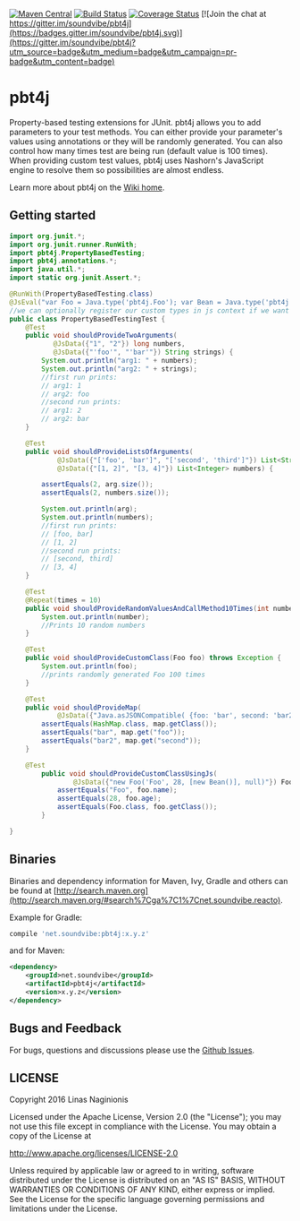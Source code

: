[![Maven Central](https://maven-badges.herokuapp.com/maven-central/net.soundvibe/pbt4j/badge.svg)](https://maven-badges.herokuapp.com/maven-central/net.soundvibe/pbt4j)
[![Build Status](https://travis-ci.org/soundvibe/pbt4j.png)](https://travis-ci.org/soundvibe/pbt4j)
[![Coverage Status](https://codecov.io/github/soundvibe/pbt4j/coverage.svg?branch=develop)](https://codecov.io/github/soundvibe/pbt4j?branch=develop)
[![Join the chat at https://gitter.im/soundvibe/pbt4j](https://badges.gitter.im/soundvibe/pbt4j.svg)](https://gitter.im/soundvibe/pbt4j?utm_source=badge&utm_medium=badge&utm_campaign=pr-badge&utm_content=badge)

# pbt4j

Property-based testing extensions for JUnit.
pbt4j allows you to add parameters to your test methods. You can either provide your parameter's values using annotations or
they will be randomly generated. You can also control how many times test are being run (default value is 100 times).
When providing custom test values, pbt4j uses Nashorn's JavaScript engine to resolve them so possibilities are almost endless.

Learn more about pbt4j on the [Wiki home](https://github.com/soundvibe/pbt4j/wiki).

## Getting started

```java
import org.junit.*;
import org.junit.runner.RunWith;
import pbt4j.PropertyBasedTesting;
import pbt4j.annotations.*;
import java.util.*;
import static org.junit.Assert.*;

@RunWith(PropertyBasedTesting.class)
@JsEval("var Foo = Java.type('pbt4j.Foo'); var Bean = Java.type('pbt4j.Bean');")
//we can optionally register our custom types in js context if we want to provide them using @JsData annotation
public class PropertyBasedTestingTest {
    @Test
    public void shouldProvideTwoArguments(
           @JsData({"1", "2"}) long numbers,
           @JsData({"'foo'", "'bar'"}) String strings) {
        System.out.println("arg1: " + numbers);
        System.out.println("arg2: " + strings);
        //first run prints:
        // arg1: 1
        // arg2: foo
        //second run prints:
        // arg1: 2
        // arg2: bar
    }

    @Test
    public void shouldProvideListsOfArguments(
            @JsData({"['foo', 'bar']", "['second', 'third']"}) List<String> arg,
            @JsData({"[1, 2]", "[3, 4]"}) List<Integer> numbers) {

        assertEquals(2, arg.size());
        assertEquals(2, numbers.size());

        System.out.println(arg);
        System.out.println(numbers);
        //first run prints:
        // [foo, bar]
        // [1, 2]
        //second run prints:
        // [second, third]
        // [3, 4]
    }

    @Test
    @Repeat(times = 10)
    public void shouldProvideRandomValuesAndCallMethod10Times(int number) throws Exception {
        System.out.println(number);
        //Prints 10 random numbers
    }

    @Test
    public void shouldProvideCustomClass(Foo foo) throws Exception {
        System.out.println(foo);
        //prints randomly generated Foo 100 times
    }

    @Test
    public void shouldProvideMap(
            @JsData({"Java.asJSONCompatible( {foo: 'bar', second: 'bar2'})"}) Map<String, String> map) throws Exception {
        assertEquals(HashMap.class, map.getClass());
        assertEquals("bar", map.get("foo"));
        assertEquals("bar2", map.get("second"));
    }

    @Test
        public void shouldProvideCustomClassUsingJs(
                @JsData({"new Foo('Foo', 28, [new Bean()], null)"}) Foo foo) throws Exception {
            assertEquals("Foo", foo.name);
            assertEquals(28, foo.age);
            assertEquals(Foo.class, foo.getClass());
        }

}
```

## Binaries

Binaries and dependency information for Maven, Ivy, Gradle and others can be found at [http://search.maven.org](http://search.maven.org/#search%7Cga%7C1%7Cnet.soundvibe.reacto).

Example for Gradle:

```groovy
compile 'net.soundvibe:pbt4j:x.y.z'
```

and for Maven:

```xml
<dependency>
    <groupId>net.soundvibe</groupId>
    <artifactId>pbt4j</artifactId>
    <version>x.y.z</version>
</dependency>
```


## Bugs and Feedback

For bugs, questions and discussions please use the [Github Issues](https://github.com/soundvibe/pbt4j/issues).

## LICENSE

Copyright 2016 Linas Naginionis

Licensed under the Apache License, Version 2.0 (the "License");
you may not use this file except in compliance with the License.
You may obtain a copy of the License at

<http://www.apache.org/licenses/LICENSE-2.0>

Unless required by applicable law or agreed to in writing, software
distributed under the License is distributed on an "AS IS" BASIS,
WITHOUT WARRANTIES OR CONDITIONS OF ANY KIND, either express or implied.
See the License for the specific language governing permissions and
limitations under the License.

